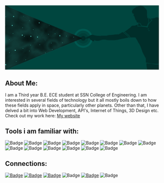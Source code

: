 ![Poster](touchdown.png)

## About Me:
 I am a Third year B.E. ECE student at SSN College of Engineering. I am interested in several fields of technology but it all mostly boils down to how these fields apply in space, particularly other planets. Other than that, I have delved a bit into Web Development, API's, Internet of Things, 3D Design etc.
 Check out my work here: [My website](https://roboramv2.github.io/Roboramv2/)

## Tools i am familiar with:
![Badge](https://img.shields.io/badge/VS%20Code-10507a?logo=visual-studio-code)
![Badge](https://img.shields.io/badge/Heroku-10507a?logo=heroku)
![Badge](https://img.shields.io/badge/Python-10507a?logo=python)
![Badge](https://img.shields.io/badge/Matlab-10507a?logo=mathworks)
![Badge](https://img.shields.io/badge/Arduino-10507a?logo=arduino)
![Badge](https://img.shields.io/badge/RPi-10507a?logo=raspberry-pi)
![Badge](https://img.shields.io/badge/Tensorflow-10507a?logo=tensorflow)
![Badge](https://img.shields.io/badge/Keras-10507a?logo=keras)
![Badge](https://img.shields.io/badge/Colab-10507a?logo=google-colab)
![Badge](https://img.shields.io/badge/Photoshop-10507a?logo=adobe-photoshop)
![Badge](https://img.shields.io/badge/Blender-10507a?logo=blender)
![Badge](https://img.shields.io/badge/3DsMax-10507a?logo=autodesk)
![Badge](https://img.shields.io/badge/HTML-10507a?logo=html5)
![Badge](https://img.shields.io/badge/CSS-10507a?logo=css3)

## Connections:
[![Badge](https://img.shields.io/badge/Mail-sriramkraja@gmail.com-454eb0?logo=gmail)](mailto:sriramkraja@gmail.com)
[![Badge](https://img.shields.io/badge/Linkedin-Sriram%20R-454eb0?logo=linkedin)](https://www.linkedin.com/in/sriram-r-745a531b0/)
[![Badge](https://img.shields.io/badge/Youtube-Sriram%20R-454eb0?logo=youtube)](https://www.youtube.com/channel/UCopYYR3Du9RA--kK9ZQ3nbw)
![Badge](https://img.shields.io/badge/Discord-Roboram%23%201298-454eb0?logo=discord)
[![Badge](https://img.shields.io/badge/Spotify-Sriram%20R-454eb0?logo=spotify)](https://open.spotify.com/user/h9azvkbc9ms5fa1ealidksabt?si=7523cac7a9f04687)
![Badge](https://img.shields.io/badge/PS-valhallaodin--256-454eb0?logo=playstation)